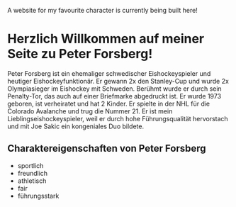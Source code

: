 A website for my favourite character is currently being built here!


# Herzlich Willkommen auf meiner Seite zu Peter Forsberg!

Peter Forsberg ist ein ehemaliger schwedischer Eishockeyspieler und heutiger Eishockeyfunktionär. Er gewann 2x den Stanley-Cup und wurde 2x Olympiasieger im Eishockey mit Schweden. Berühmt wurde er durch sein Penalty-Tor, das auch auf einer Briefmarke abgedruckt ist. Er wurde 1973 geboren, ist verheiratet und hat 2 Kinder. 
Er spielte in der NHL für die Colorado Avalanche und trug die Nummer 21. Er ist mein Lieblingseishockeyspieler, weil er durch hohe Führungsqualität hervorstach und mit Joe Sakic ein kongeniales Duo bildete. 

## Charaktereigenschaften von Peter Forsberg

* sportlich
* freundlich
* athletisch
* fair
* führungsstark





